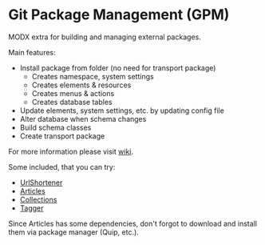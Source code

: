 Git Package Management (GPM)
======================

MODX extra for building and managing external packages.

Main features:
 * Install package from folder (no need for transport package)
    * Creates namespace, system settings
    * Creates elements & resources
    * Creates menus & actions
    * Creates database tables
 * Update elements, system settings, etc. by updating config file
 * Alter database when schema changes
 * Build schema classes
 * Create transport package

For more information please visit [wiki](https://github.com/TheBoxer/Git-Package-Management/wiki).

Some included, that you can try:
 * [UrlShortener](https://github.com/TheBoxer/UrlShortener)
 * [Articles](https://github.com/modxcms/Articles)
 * [Collections](https://github.com/modxcms/Collections)
 * [Tagger](https://github.com/modxcms/Tagger)

Since Articles has some dependencies, don't forgot to download and install them via package manager (Quip, etc.).
